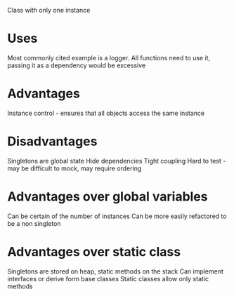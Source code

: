 Class with only one instance

# Uses

Most commonly cited example is a logger.
All functions need to use it, passing it as a dependency would be excessive

# Advantages

Instance control - ensures that all objects access the same instance

# Disadvantages

Singletons are global state
Hide dependencies
Tight coupling
Hard to test - may be difficult to mock, may require ordering

# Advantages over global variables

Can be certain of the number of instances
Can be more easily refactored to be a non singleton

# Advantages over static class

Singletons are stored on heap, static methods on the stack
Can implement interfaces or derive form base classes
Static classes allow only static methods